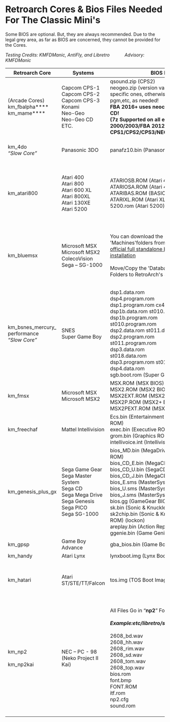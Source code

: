 # Retroarch Cores & Bios Files Needed For The Classic Mini's
Some BIOS are optional. But, they are always recommended.
Due to the legal grey area, as far as BIOS are concerned, they cannot be provided for the Cores.

_Testing Credits: KMFDManic, AntiFly, and Libretro &nbsp; &nbsp;&nbsp;&nbsp;&nbsp;&nbsp;&nbsp;&nbsp;&nbsp;&nbsp;Advisory: KMFDManic_

Retroarch Core | Systems | BIOS Files | Extensions
---------------|---------|------------|-----------
(Arcade Cores)</br>km_fbalpha****</br>km_mame****|Capcom CPS-1</br>Capcom CPS-2</br>Capcom CPS-3</br>Konami</br>Neo-Geo</br>Neo-Geo CD</br>ETC.|qsound.zip (CPS2)</br>neogeo.zip (version varies - old, new, uni)</br>specific ones, otherwise, such as konamigx, pgm,etc, as needed!</br>**FBA 2016+ uses neocdz.zip for Neo-Geo CD!**</br>**(7z Supported on all except MAME 2000/2003/FBA 2012 CPS1/CPS2/CPS3/NEOGEO)**|.zip</br>.7z
km_4do</br>_“Slow Core”_|Panasonic 3DO|panafz10.bin (Panasonic FZ-10)|.iso</br>.bin</br>.chd</br>.cue
km_atari800|Atari 400</br>Atari 800</br>Atari 600 XL</br>Atari 800XL</br>Atari 130XE</br>Atari 5200|ATARIOSB.ROM (Atari 400/800 NTSC)</br>ATARIOSA.ROM (Atari 400/800 PAL)</br>ATARIBAS.ROM (BASIC interpreter)</br>ATARIXL.ROM (Atari XL/XE OS)</br>5200.rom (Atari 5200)|.xfd</br>.atr</br>.atx</br>.cdm</br>.cas</br>.bin</br>.a52</br>.xex</br>.zip
 km_bluemsx|Microsoft MSX</br>Microsoft MSX2</br>ColecoVision</br>Sega – SG-1000|You can download the 'Databases' and 'Machines'folders from an</br>[official full standalone blueMSX emulator installation](http://bluemsx.msxblue.com/download.html)</br></br>Move/Copy the 'Databases' and 'Machines' Folders to RetroArch's System directory.|.rom</br>.ri</br>.mx1</br>.mx2</br>.col</br>.dsk</br>.cas</br>.sg</br>.sc</br>.m3u
km_bsnes_mercury_</br>performance</br>_“Slow Core”_|SNES</br>Super Game Boy|dsp1.data.rom</br>dsp4.program.rom</br>dsp1.program.rom cx4.data.rom</br>dsp1b.data.rom st010.data.rom</br>dsp1b.program.rom</br>st010.program.rom</br>dsp2.data.rom st011.data.rom</br>dsp2.program.rom</br>st011.program.rom</br>dsp3.data.rom</br>st018.data.rom</br>dsp3.program.rom st018.program.rom</br>dsp4.data.rom</br>sgb.boot.rom (Super Game Boy)|.sfc</br>.smc</br>.bml
km_fmsx|Microsoft MSX</br>Microsoft MSX2|MSX.ROM (MSX BIOS)</br>MSX2.ROM (MSX2 BIOS)</br>MSX2EXT.ROM (MSX2 ExtROM)</br>MSX2P.ROM (MSX2+ BIOS)</br>MSX2PEXT.ROM (MSX2+ ExtROM)|.rom</br>.msx1</br>.msx2</br>.dsk</br>.cas
km_freechaf|Mattel Intellivision|Ecs.bin (Entertainment Computer System ROM)</br>exec.bin (Executive ROM)</br>grom.bin (Graphics ROM)</br>intellivoice.int (Intellivision)|.int</br>.rom</br>.bin
km_genesis_plus_gx|Sega Game Gear</br>Sega Master System</br>Sega CD</br>Sega Mega Drive</br>Sega Genesis</br>Sega PICO</br>Sega SG-1000|bios_MD.bin (MegaDrive TMSS startup ROM)</br>bios_CD_E.bin (MegaCD EU BIOS)</br>bios_CD_U.bin (SegaCD US BIOS)</br>bios_CD_J.bin (MegaCD JP BIOS)</br>bios_E.sms (MasterSystem EU BIOS)</br>bios_U.sms (MasterSystem US BIOS)</br>bios_J.sms (MasterSystem JP BIOS)</br>bios.gg (GameGear BIOS)</br>sk.bin (Sonic & Knuckles ROM) (lock-on)</br>sk2chip.bin (Sonic & Knuckles UPMEM ROM) (lockon)</br>areplay.bin (Action Replay ROM) (lock-on)</br>ggenie.bin (Game Genie ROM) (lock-on)|.mdx</br>.md</br>.smd</br>.gen</br>.bin</br>.cue</br>.iso</br>.sms</br>.gg</br>.sg</br>.68k</br>.chd
km_gpsp|Game Boy Advance|gba_bios.bin (Game Boy Advance)|.gba</br>.bin
km_handy|Atari Lynx|lynxboot.img (Lynx Boot Image)|.lnx
km_hatari|Atari ST/STE/TT/Falcon|tos.img (TOS Boot Image)|.st</br>.msa</br>.zip</br>.stx</br>.dim</br>.ipf
km_np2</br></br>km_np2kai|NEC – PC - 98</br>(Neko Project II Kai)|All Files Go in “**np2**” Folder</br>_</br>**Example:etc/libretro/system/np2/font.bmp**_</br></br>2608_bd.wav</br>2608_hh.wav</br>2608_rim.wav</br>2608_sd.wav</br>2608_tom.wav</br>2608_top.wav</br>bios.rom</br>font.bmp</br>FONT.ROM</br>itf.rom</br>np2.cfg</br>sound.rom|.D98</br>.xdf</br>.zip</br>.dup</br>.98d</br>.cmd</br>.fdi</br>.hdi</br>.fdd</br>.thd</br>.2hd</br>.nhd</br>.tfd</br>.hdd</br>.d88</br>.hdn</br>.hdm</br>.88d
